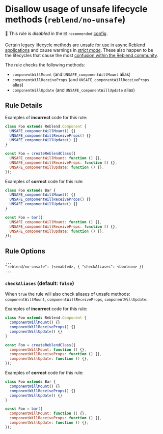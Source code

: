 # Disallow usage of unsafe lifecycle methods (`reblend/no-unsafe`)

🚫 This rule is _disabled_ in the ☑️ `recommended` [config](https://github.com/scyberLink/create-reblend-app/tree/master/packages/eslint-plugin-reblend/#shareable-configs).

<!-- end auto-generated rule header -->

Certain legacy lifecycle methods are [unsafe for use in async Reblend applications][async_rendering] and cause warnings in [_strict mode_][strict_mode]. These also happen to be the lifecycles that cause the most [confusion within the Reblend community][component_lifecycle_changes].

[async_rendering]: https://reblendjs.org/blog/2018/03/27/update-on-async-rendering.html
[strict_mode]: https://reblendjs.org/docs/strict-mode.html#identifying-unsafe-lifecycles
[component_lifecycle_changes]: https://reblendjs.org/blog/2018/03/29/reblend-v-16-3.html#component-lifecycle-changes

The rule checks the following methods:

- `componentWillMount` (and `UNSAFE_componentWillMount` alias)
- `componentWillReceiveProps` (and `UNSAFE_componentWillReceiveProps` alias)
- `componentWillUpdate` (and `UNSAFE_componentWillUpdate` alias)

## Rule Details

Examples of **incorrect** code for this rule:

```jsx
class Foo extends Reblend.Component {
  UNSAFE_componentWillMount() {}
  UNSAFE_componentWillReceiveProps() {}
  UNSAFE_componentWillUpdate() {}
}
```

```jsx
const Foo = createReblendClass({
  UNSAFE_componentWillMount: function () {},
  UNSAFE_componentWillReceiveProps: function () {},
  UNSAFE_componentWillUpdate: function () {},
});
```

Examples of **correct** code for this rule:

```jsx
class Foo extends Bar {
  UNSAFE_componentWillMount() {}
  UNSAFE_componentWillReceiveProps() {}
  UNSAFE_componentWillUpdate() {}
}
```

```jsx
const Foo = bar({
  UNSAFE_componentWillMount: function () {},
  UNSAFE_componentWillReceiveProps: function () {},
  UNSAFE_componentWillUpdate: function () {},
});
```

## Rule Options

```json5
...
"reblend/no-unsafe": [<enabled>, { "checkAliases": <boolean> }]
...
```

### `checkAliases` (default: `false`)

When `true` the rule will also check aliases of unsafe methods: `componentWillMount`, `componentWillReceiveProps`, `componentWillUpdate`.

Examples of **incorrect** code for this rule:

```jsx
class Foo extends Reblend.Component {
  componentWillMount() {}
  componentWillReceiveProps() {}
  componentWillUpdate() {}
}
```

```jsx
const Foo = createReblendClass({
  componentWillMount: function () {},
  componentWillReceiveProps: function () {},
  componentWillUpdate: function () {},
});
```

Examples of **correct** code for this rule:

```jsx
class Foo extends Bar {
  componentWillMount() {}
  componentWillReceiveProps() {}
  componentWillUpdate() {}
}
```

```jsx
const Foo = bar({
  componentWillMount: function () {},
  componentWillReceiveProps: function () {},
  componentWillUpdate: function () {},
});
```
